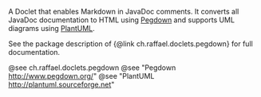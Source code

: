 A Doclet that enables Markdown in JavaDoc comments. It converts all JavaDoc
documentation to HTML using [Pegdown](http://www.pegdown.org) and supports UML diagrams
using [PlantUML](http://plantuml.sourceforge.net/).

See the package description of {@link ch.raffael.doclets.pegdown} for full documentation.


@see ch.raffael.doclets.pegdown
@see "Pegdown <http://www.pegdown.org/>"
@see "PlantUML <http://plantuml.sourceforge.net>"

